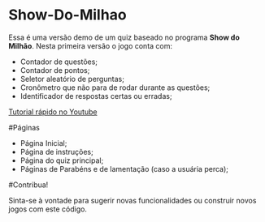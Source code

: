 # Show-Do-Milhao
Essa é uma versão demo de um quiz baseado no programa **Show do Milhão**. Nesta primeira versão o jogo conta com:

- Contador de questões;
- Contador de pontos;
- Seletor aleatório de perguntas;
- Cronômetro que não para de rodar durante as questões;
- Identificador de respostas certas ou erradas;

[Tutorial rápido no Youtube](https://youtu.be/8d1acBT48nY)

#Páginas

- Página Inicial;
- Página de instruções;
- Página do quiz principal;
- Páginas de Parabéns e de lamentação (caso a usuária perca);

#Contribua!

Sinta-se à vontade para sugerir novas funcionalidades ou construir novos jogos com este código.
